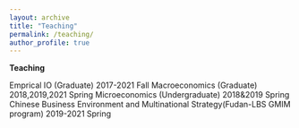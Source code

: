 ```yaml
---
layout: archive
title: "Teaching"
permalink: /teaching/
author_profile: true
---
```

   
**Teaching**

Emprical IO (Graduate) 2017-2021 Fall
Macroeconomics (Graduate) 2018,2019,2021 Spring
Microeconomics (Undergraduate) 2018&2019 Spring
Chinese Business Environment and Multinational Strategy(Fudan-LBS GMIM program) 2019-2021 Spring

